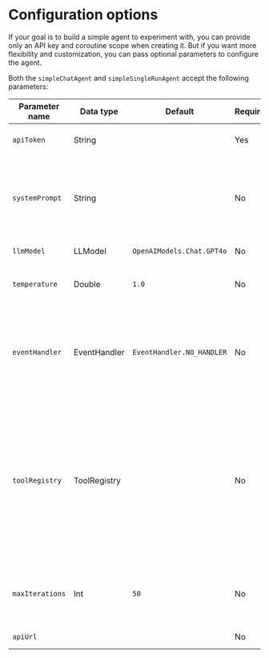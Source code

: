 # Configuration options

If your goal is to build a simple agent to experiment with, you can provide only an API key and coroutine scope when creating it.
But if you want more flexibility and customization, you can pass optional parameters to configure the agent.

Both the `simpleChatAgent` and `simpleSingleRunAgent` accept the following parameters:

| Parameter name  | Data type      | Default                   | Required | Description                                                                                                                                                                                           |
|-----------------|----------------|---------------------------|----------|-------------------------------------------------------------------------------------------------------------------------------------------------------------------------------------------------------|
| `apiToken`      | String         |                           | Yes      | The API key required for authentication.                                                                                                                                                              |
| `systemPrompt`  | String         |                           | No       | The system instruction to guide the agent behavior. By default, the empty string is passed.                                                                                                           |
| `llmModel`      | LLModel        | `OpenAIModels.Chat.GPT4o` | No       | The specific LLM to use.                                                                                                                                                                              |
| `temperature`   | Double         | `1.0`                     | No       | The temperature for LLM output generation.                                                                                                                                                            |
| `eventHandler`  | EventHandler   | `EventHandler.NO_HANDLER` | No       | The custom mechanism for managing the agent operations lifecycle. By default, an empty handler is passed.                                                                                             |
| `toolRegistry`  | ToolRegistry   |                           | No       | The list of built-in and custom tools your agent can use. For a chat agent, the list includes the built-in `AskUser` and `ExitTool` tools by default. For a single-run agent, it is empty by default. |
| `maxIterations` | Int            | `50`                      | No       | The maximum number of steps an agent can take before it is forced to stop.                                                                                                                            |
| `apiUrl`        |                |                           | No       | The API entry point.                                                                                                                                                                                  |

